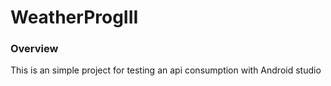 # WeatherProgIII

### Overview

<p> This is an simple project for testing an api consumption with Android studio </p>
